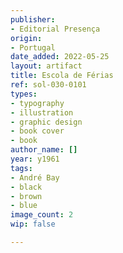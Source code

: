 ```yaml
---
publisher:
- Editorial Presença
origin:
- Portugal
date_added: 2022-05-25
layout: artifact
title: Escola de Férias
ref: sol-030-0101
types:
- typography
- illustration
- graphic design
- book cover
- book
author_name: []
year: y1961
tags:
- André Bay
- black
- brown
- blue
image_count: 2
wip: false

---
```

